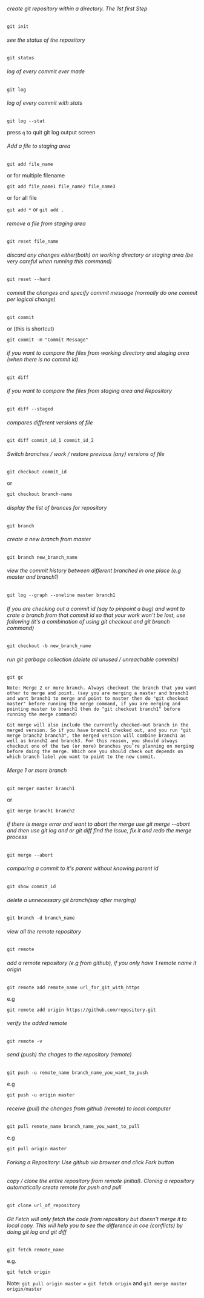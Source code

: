 ###### create git repository within a directory. The 1st first Step 

`git init`


###### see the status of the repository

`git status`


###### log of every commit ever made

`git log`


###### log of every commit with stats

`git log --stat`


press `q` to quit git log output screen


###### Add a file to staging area

`git add file_name`

or for multiple filename

`git add file_name1 file_name2 file_name3`

or for all file

`git add *`  or  `git add .`


###### remove a file from staging area

`git reset file_name`


###### discard any changes either(both) on working directory or staging area (be very careful when running this command)

`git reset --hard`


###### commit the changes and specify commit message (normally do one commit per logical change)

`git commit`

or (this is shortcut)

`git commit -m "Commit Message" `


###### if you want to compare the files from working directory and staging area (when there is no commit id)

`git diff`


###### if you want to compare the files from staging area and Repository 

`git diff --staged`


###### compares different versions of file

`git diff commit_id_1 commit_id_2`


###### Switch branches / work / restore previous (any) versions of file

`git checkout commit_id`

or

`git checkout branch-name`


###### display the list of brances for repository

`git branch`


###### create a new branch from master

`git branch new_branch_name`


###### view the commit history between different branched in one place (e.g master and branch1)

`git log --graph --oneline master branch1`


###### If you are checking out a commit id (say to pinpoint a bug) and want to crate a branch from that commit id so that your work won't be lost, use following (it's a combination of using git checkout and git branch command)

`git checkout -b new_branch_name`


###### run git garbage collection (delete all unused / unreachable commits)

`git gc`


```
Note: Merge 2 or more branch. Always checkout the branch that you want other to merge and point. (say you are merging a master and branch1 and want branch1 to merge and point to master then do "git checkout master" before running the merge command, if you are merging and pointing master to branch1 then do "git checkout branch1" before running the merge command)

Git merge will also include the currently checked-out branch in the merged version. So if you have branch1 checked out, and you run "git merge branch2 branch3", the merged version will combine branch1 as well as branch2 and branch3. For this reason, you should always checkout one of the two (or more) branches you’re planning on merging before doing the merge. Which one you should check out depends on which branch label you want to point to the new commit.
```


###### Merge 1 or more branch

`git merger master branch1`

or 

`git merge branch1 branch2`


###### if there is merge error and want to abort the merge use git merge --abort and then use git log and or git diff find the issue, fix it and redo the merge process

`git merge --abort`


###### comparing a commit to it's parent without knowing parent id

`git show commit_id`


###### delete a unnecessary git branch(say after merging)

`git branch -d branch_name`


###### view all the remote repository

`git remote`


###### add a remote repository (e.g from github), if you only have 1 remote name it origin

`git remote add remote_name url_for_git_with_https`

e.g

`git remote add origin https://github.com/repository.git`


###### verify the added remote

`git remote -v`


###### send (push) the chages to the repository (remote)

`git push -u remote_name branch_name_you_want_to_push`

e.g 

`git push -u origin master`


###### receive (pull) the changes from github (remote) to local computer

`git pull remote_name branch_name_you_want_to_pull`

e.g 

`git pull origin master`


###### Forking a Repository: Use github via browser and click Fork button


###### copy / clone the entire repository from remote (initial). Cloning a repository automatically create remote for push and pull

`git clone url_of_repository`


###### Git Fetch will only fetch the code from repository but doesn't merge it to local copy. This will help you to see the difference in coe (conflicts) by doing git log and git diff

`git fetch remote_name`

e.g.

`git fetch origin`


Note: `git pull origin master` = `git fetch origin` and `git merge master origin/master`

